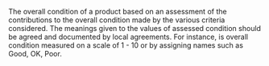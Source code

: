 The overall condition of a product based on an assessment of the contributions to the overall condition made by the various criteria considered. The meanings given to the values of assessed condition should be agreed and documented by local agreements. For instance, is overall condition measured on a scale of 1 - 10 or by assigning names such as Good, OK, Poor.